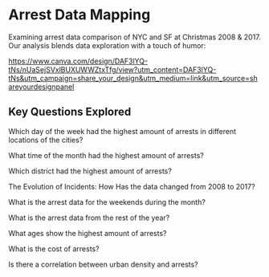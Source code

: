 # Arrest Data Mapping
Examining arrest data comparison of NYC and SF at Christmas 2008 & 2017. Our analysis blends data exploration with a touch of humor:
 
https://www.canva.com/design/DAF3lYQ-tNs/nUaSejSVxlBUXUWWZtxTfg/view?utm_content=DAF3lYQ-tNs&utm_campaign=share_your_design&utm_medium=link&utm_source=shareyourdesignpanel

## Key Questions Explored

Which day of the week had the highest amount of arrests in different locations of the cities?

What time of the month had the highest amount of arrests?

Which district had the highest amount of arrests?

The Evolution of Incidents: How Has the data changed from 2008 to 2017?

What is the arrest data for the weekends during the month?

What is the arrest data from the rest of the year?

What ages show the highest amount of arrests?

What is the cost of arrests?

Is there a correlation between urban density and arrests?

